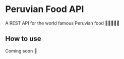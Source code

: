 # Peruvian Food API

A REST API for the world famous Peruvian food 🧄🧅🥔🍋🤤

## How to use
Coming soon 🚀